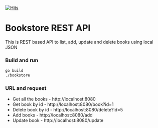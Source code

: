 [![Hits](https://hits.seeyoufarm.com/api/count/incr/badge.svg?url=https%3A%2F%2Fgithub.com%2Fakilans%2Fgolang-mini-projects%2Ftree%2Fmain%2F04-bookstore-api&count_bg=%2379C83D&title_bg=%23555555&icon=&icon_color=%23E7E7E7&title=hits&edge_flat=false)](https://hits.seeyoufarm.com)

# Bookstore REST API

This is REST based API to list, add, update and delete books using local JSON

### Build and run

```bash
go build
./bookstore
```

### URL and request

- Get all the books - http://localhost:8080
- Get book by id - http://localhost:8080/book?id=1
- Delete book by id - http://localhost:8080/delete?id=5
- Add books - http://localhost:8080/add
- Update book - http://localhost:8080/update

